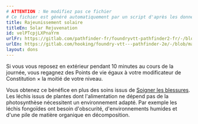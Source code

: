 ```yaml
---
# ATTENTION : Ne modifiez pas ce fichier
# Ce fichier est généré automatiquement par un script d'après les données du module Foundry VTT officiel et de sa traduction
title: Rajeunissement solaire
titleEn: Solar Rejuvenation
id: velPTcpjLXPnaYrm
urlFr: https://gitlab.com/pathfinder-fr/foundryvtt-pathfinder2-fr/-/blob/master/data/feats/velPTcpjLXPnaYrm.htm
urlEn: https://gitlab.com/hooking/foundry-vtt---pathfinder-2e/-/blob/master/packs/data/feats.db/solar-rejuvenation.json
layout: dons
---
```

Si vous vous reposez en extérieur pendant 10 minutes au cours de la journée, vous regagnez des Points de vie égaux à votre modificateur de Constitution × la moitié de votre niveau.

Vous obtenez ce bénéfice en plus des soins issus de [Soigner les blessures](../actions/soigner-les-blessures.html). Les léchis issus de plantes dont l'alimentation ne dépend pas de la photosynthèse nécessitent un environnement adapté. Par exemple les léchis fongoïdes ont besoin d'obscurité, d'environnements humides et d'une pile de matière organique en décomposition.
